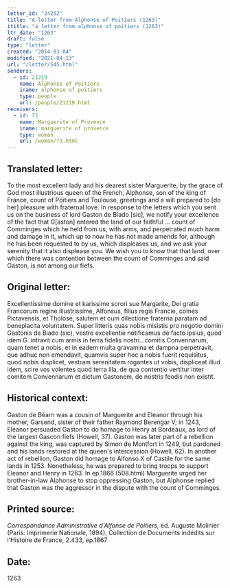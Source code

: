 ```yaml
---
letter_id: "24252"
title: "A letter from Alphonse of Poitiers (1263)"
ititle: "a letter from alphonse of poitiers (1263)"
ltr_date: "1263"
draft: false
type: "letter"
created: "2014-03-04"
modified: "2021-04-13"
url: "/letter/545.html"
senders:
  - id: 21219
    name: Alphonse of Poitiers
    iname: alphonse of poitiers
    type: people
    url: /people/21219.html
receivers:
  - id: 73
    name: Marguerite of Provence
    iname: marguerite of provence
    type: woman
    url: /woman/73.html
---
```

<h2> Translated letter:</h2>To the most excellent lady and his dearest sister Marguerite, by the grace of God most illustrious queen of the French, Alphonse, son of the king of France, count of Poitiers and Toulouse, greetings and a will prepared to [do her] pleasure with fraternal love.
In response to the letters which you sent us on the business of lord Gaston de Biado [sic], we notify your excellence of the fact that G[aston] entered the land of our faithful ... count of Comminges which he held from us, with arms, and perpetrated much harm and damage in it, which up to now he has not made amends for, although he has been requested to by us, which displeases us, and we ask your serenity that it also displease you.  We wish you to know that that land, over which there was contention between the count of Comminges and said Gaston, is not among our fiefs.
<h2 class="mt-4"> Original letter:</h2>Excellentissime domine et karissime sorori sue Margarite, Dei gratia Francorum regine illustrissime, Alfonsus, filius regis Francie, comes Pictavensis, et Tholose, salutem et cum dilectione fraterna paratam ad beneplacita voluntatem. Super litteris quas nobis misistis pro negotio domini Gastonis de Biado (sic), vestre excellentie notificamus de facto ipsius, quod idem G. intravit cum armis in terra fidelis nostri...comitis Convennarum, quam tenet a nobis, et in eadem multa gravamina et dampna perpetravit, que adhuc non emendavit, quamvis super hoc a nobis fuerit requisitus, quod nobis displicet, vestram serenitatem rogantes ut vobis, displiceat illud idem, scire vos volentes quod terra illa, de qua contentio vertitur inter comitem Convennarum et dictum Gastonem, de nostris feodis non existit.
<h2 class="mt-4"> Historical context:</h2><p>Gaston de Béarn was a cousin of Marguerite and Eleanor through his mother, Garsend, sister of their father Raymond Berengar V; in 1243, Eleanor persuaded Gaston to do homage to Henry at Bordeaux, as lord of the largest Gascon fiefs (Howell, 37). Gaston was later part of a rebellion against the king, was captured by Simon de Montfort in 1249, but pardoned and his lands restored at the queen's intercession (Howell, 62). In another act of rebellion, Gaston did homage to Alfonso X of Castile for the same lands in 1253. Nonetheless, he was prepared to bring troops to support Eleanor and Henry in 1263. In ep.1866 (508.html) Marguerite urged her brother-in-law Alphonse to stop oppressing Gaston, but Alphonse replied that Gaston was the aggressor in the dispute with the count of Comminges.</p><h2 class="mt-4"> Printed source:</h2><p><em>Correspondance Administrative d'Alfonse de Poitiers,</em> ed. Auguste Molinier (Paris: Imprimerie Nationale, 1894), Collection de Documents indédits sur l'Histoire de France, 2.433, ep.1867</p><h2 class="mt-4"> Date:</h2>1263